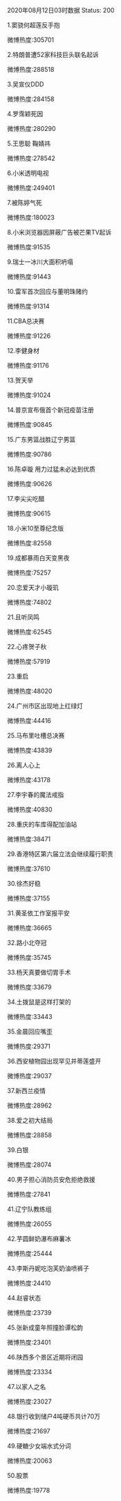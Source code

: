2020年08月12日03时数据
Status: 200

1.窦骁何超莲反手抱

微博热度:305701

2.特朗普遭52家科技巨头联名起诉

微博热度:288518

3.吴宣仪DDD

微博热度:284158

4.罗霈颖死因

微博热度:280290

5.王思聪 鞠婧祎

微博热度:278542

6.小米透明电视

微博热度:249401

7.被陈婷气死

微博热度:180023

8.小米浏览器因屏蔽广告被芒果TV起诉

微博热度:91535

9.瑞士一冰川大面积坍塌

微博热度:91443

10.雷军首次回应与董明珠赌约

微博热度:91314

11.CBA总决赛

微博热度:91226

12.李健身材

微博热度:91176

13.贺天举

微博热度:91024

14.普京宣布俄首个新冠疫苗注册

微博热度:90845

15.广东男篮战胜辽宁男篮

微博热度:90786

16.陈卓璇 用力过猛未必达到优质

微博热度:90626

17.李尖尖吃醋

微博热度:90615

18.小米10至尊纪念版

微博热度:82558

19.成都暴雨白天变黑夜

微博热度:75257

20.恋爱天才小璇玑

微博热度:74802

21.且听凤鸣

微博热度:62545

22.心疼贺子秋

微博热度:57919

23.重启

微博热度:48020

24.广州市区出现地上红绿灯

微博热度:44416

25.马布里吐槽总决赛

微博热度:43839

26.离人心上

微博热度:43178

27.李宇春的魔法戒指

微博热度:40830

28.重庆的车库得配加油站

微博热度:38471

29.香港特区第六届立法会继续履行职责

微博热度:37610

30.徐杰好稳

微博热度:37155

31.黄圣依工作室报平安

微博热度:36665

32.路小北夺冠

微博热度:35745

33.杨天真要做切胃手术

微博热度:33679

34.土拨鼠是这样打架的

微博热度:33443

35.金晨回应嘴歪

微博热度:29371

36.西安植物园出现罕见并蒂莲盛开

微博热度:29037

37.新西兰疫情

微博热度:28962

38.爱之初大结局

微博热度:28858

39.白银

微博热度:28074

40.男子担心消防员安危拒绝救援

微博热度:27841

41.辽宁队教练组

微博热度:26055

42.芋圆鲜奶瀑布麻薯冰

微博热度:25444

43.李斯丹妮吃泡芙奶油喷裤子

微博热度:24410

44.赵睿状态

微博热度:23739

45.张新成童年照撞脸谭松韵

微博热度:23401

46.陕西多个景区近期将闭园

微博热度:23334

47.以家人之名

微博热度:23027

48.银行收到储户4吨硬币共计70万

微博热度:21697

49.硬糖少女端水式分词

微博热度:20063

50.股票

微博热度:19778

